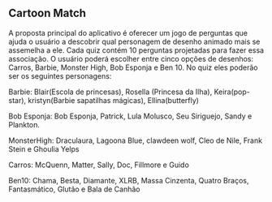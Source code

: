 <h2>  Cartoon Match</h2>

<p> A proposta principal do aplicativo é oferecer um jogo de perguntas que ajuda o usuário a descobrir qual personagem de desenho animado mais se assemelha a ele.
Cada quiz contém 10 perguntas projetadas para fazer essa associação. O usuário poderá escolher entre cinco opções de desenhos: Carros, Barbie, Monster High, Bob Esponja e Ben 10. 
No quiz eles poderão ser os seguintes personagens: <p/> 
 <p> Barbie: Blair(Escola de princesas), Rosella (Princesa da Ilha), Keira(pop-star), kristyn(Barbie sapatilhas mágicas), Ellina(butterfly)  <p/> 
 <p> Bob Esponja: Bob Esponja, Patrick, Lula Molusco, Seu Siriguejo, Sandy e Plankton.<p/> 
<p>  MonsterHigh: Draculaura, Lagoona Blue, clawdeen wolf, Cleo de Nile, Frank Stein e Ghoulia Yelps<p/> 
<p>  Carros: McQuenn, Matter, Sally, Doc, Fillmore e Guido<p/> 
 <p> Ben10: Chama, Besta, Diamante, XLRB, Massa Cinzenta, Quatro Braços, Fantasmático, Glutão e 	Bala de Canhão
<p/> 

